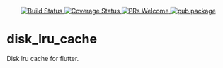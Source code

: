 
<p align="center">
    <a href="https://travis-ci.org/jzoom/disk_lru_cache">
        <img src="https://travis-ci.org/jzoom/disk_lru_cache.svg?branch=master" alt="Build Status" />
    </a>
    <a href="https://coveralls.io/github/jzoom/disk_lru_cache?branch=master">
        <img src="https://coveralls.io/repos/github/jzoom/disk_lru_cache/badge.svg?branch=master" alt="Coverage Status" />
    </a>
    <a href="https://github.com/jzoom/disk_lru_cache/pulls">
        <img src="https://img.shields.io/badge/PRs-Welcome-brightgreen.svg" alt="PRs Welcome" />
    </a>
    <a href="https://pub.dartlang.org/packages/disk_lru_cache">
        <img src="https://img.shields.io/pub/v/disk_lru_cache.svg" alt="pub package" />
    </a>
</p>



# disk_lru_cache
Disk lru cache for flutter.


